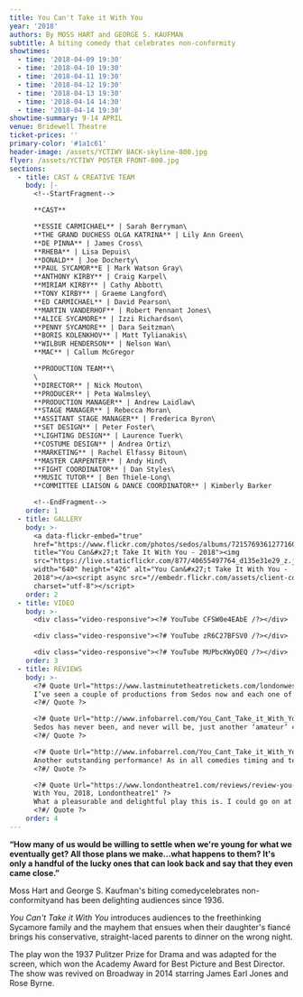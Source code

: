 ```yaml
---
title: You Can't Take it With You
year: '2018'
authors: By MOSS HART and GEORGE S. KAUFMAN
subtitle: A biting comedy that celebrates non-conformity
showtimes:
  - time: '2018-04-09 19:30'
  - time: '2018-04-10 19:30'
  - time: '2018-04-11 19:30'
  - time: '2018-04-12 19:30'
  - time: '2018-04-13 19:30'
  - time: '2018-04-14 14:30'
  - time: '2018-04-14 19:30'
showtime-summary: 9-14 APRIL
venue: Bridewell Theatre
ticket-prices: ''
primary-color: '#1a1c61'
header-image: /assets/YCTIWY BACK-skyline-800.jpg
flyer: /assets/YCTIWY POSTER FRONT-800.jpg
sections:
  - title: CAST & CREATIVE TEAM
    body: |-
      <!--StartFragment-->

      **CAST**

      **ESSIE CARMICHAEL** | Sarah Berryman\
      **THE GRAND DUCHESS OLGA KATRINA** | Lily Ann Green\
      **DE PINNA** | James Cross\
      **RHEBA** | Lisa Depuis\
      **DONALD** | Joe Docherty\
      **PAUL SYCAMOR**E | Mark Watson Gray\
      **ANTHONY KIRBY** | Craig Karpel\
      **MIRIAM KIRBY** | Cathy Abbott\
      **TONY KIRBY** | Graeme Langford\
      **ED CARMICHAEL** | David Pearson\
      **MARTIN VANDERHOF** | Robert Pennant Jones\
      **ALICE SYCAMORE** | Izzi Richardson\
      **PENNY SYCAMORE** | Dara Seitzman\
      **BORIS KOLENKHOV** | Matt Tylianakis\
      **WILBUR HENDERSON** | Nelson Wan\
      **MAC** | Callum McGregor

      **PRODUCTION TEAM**\
      \
      **DIRECTOR** | Nick Mouton\
      **PRODUCER** | Peta Walmsley\
      **PRODUCTION MANAGER** | Andrew Laidlaw\
      **STAGE MANAGER** | Rebecca Moran\
      **ASSITANT STAGE MANAGER** | Frederica Byron\
      **SET DESIGN** | Peter Foster\
      **LIGHTING DESIGN** | Laurence Tuerk\
      **COSTUME DESIGN** | Andrea Ortiz\
      **MARKETING** | Rachel Elfassy Bitoun\
      **MASTER CARPENTER** | Andy Hind\
      **FIGHT COORDINATOR** | Dan Styles\
      **MUSIC TUTOR** | Ben Thiele-Long\
      **COMMITTEE LIAISON & DANCE COORDINATOR** | Kimberly Barker

      <!--EndFragment-->
    order: 1
  - title: GALLERY
    body: >-
      <a data-flickr-embed="true"
      href="https://www.flickr.com/photos/sedos/albums/72157693612771604"
      title="You Can&#x27;t Take It With You - 2018"><img
      src="https://live.staticflickr.com/877/40655497764_d135e31e29_z.jpg"
      width="640" height="426" alt="You Can&#x27;t Take It With You -
      2018"></a><script async src="//embedr.flickr.com/assets/client-code.js"
      charset="utf-8"></script>
    order: 2
  - title: VIDEO
    body: >-
      <div class="video-responsive"><?# YouTube CFSW0e4EAbE /?></div>

      <div class="video-responsive"><?# YouTube zR6C27BFSV0 /?></div>

      <div class="video-responsive"><?# YouTube MUPbcKWyDEQ /?></div>
    order: 3
  - title: REVIEWS
    body: >-
      <?# Quote Url="https://www.lastminutetheatretickets.com/londonwestend/review-you-cant-take-it-with-you-bridewell-theatre/" Cite="You Can’t Take it With You, 2018, lastminutetheatretickets.com" ?>
      I’ve seen a couple of productions from Sedos now and each one of them has really impressed me with the quality of the performances and attention to detail in the staging, and with You Can’t Take it With You, they have delivered another first-rate production.
      <?#/ Quote ?>

      <?# Quote Url="http://www.infobarrel.com/You_Cant_Take_it_With_You_-_A_Sedos_Production" Cite="You Can’t Take it With You, 2018, Infobarrel" ?>
      Sedos has never been, and never will be, just another ‘amateur’ company! Their work stands out dramatically in so many ways. They achieve the highest possible standards on stage whilst nurturing the skills of their very talented team of players, directors, set and costume designers.
      <?#/ Quote ?>

      <?# Quote Url="http://www.infobarrel.com/You_Cant_Take_it_With_You_-_A_Sedos_Production" Cite="You Can’t Take it With You, 2018, Infobarrel" ?>
      Another outstanding performance! As in all comedies timing and teamwork are the vital ingredients and Sedos are experts at timing. They successfully maintain their American accents throughout and their attention to detail, particularly to costumes and set design, is excellent.
      <?#/ Quote ?>

      <?# Quote Url="https://www.londontheatre1.com/reviews/review-you-cant-take-it-with-you-bridewell-theatre/" Cite="You Can’t Take it
      With You, 2018, Londontheatre1" ?>
      What a pleasurable and delightful play this is. I could go on at length about certain aspects in this production of You Can’t Take It With You that don’t make a lot of sense, but rather like The Addams Family, the eccentricities are what make the characters in this bizarre and chaotic –  nonetheless hilarious- so compelling and unique.
      <?#/ Quote ?>
    order: 4
---
```

**“How many of us would be willing to settle when we're young for what we eventually get? All those plans we make...what happens to them? It's only a handful of the lucky ones that can look back and say that they even came close.”**

Moss Hart and George S. Kaufman's biting comedycelebrates non-conformityand has been delighting audiences since 1936.

*You Can't Take it With You* introduces audiences to the freethinking Sycamore family and the mayhem that ensues when their daughter's fiancé brings his conservative, straight-laced parents to dinner on the wrong night.

The play won the 1937 Pulitzer Prize for Drama and was adapted for the screen, which won the Academy Award for Best Picture and Best Director. The show was revived on Broadway in 2014 starring James Earl Jones and Rose Byrne.